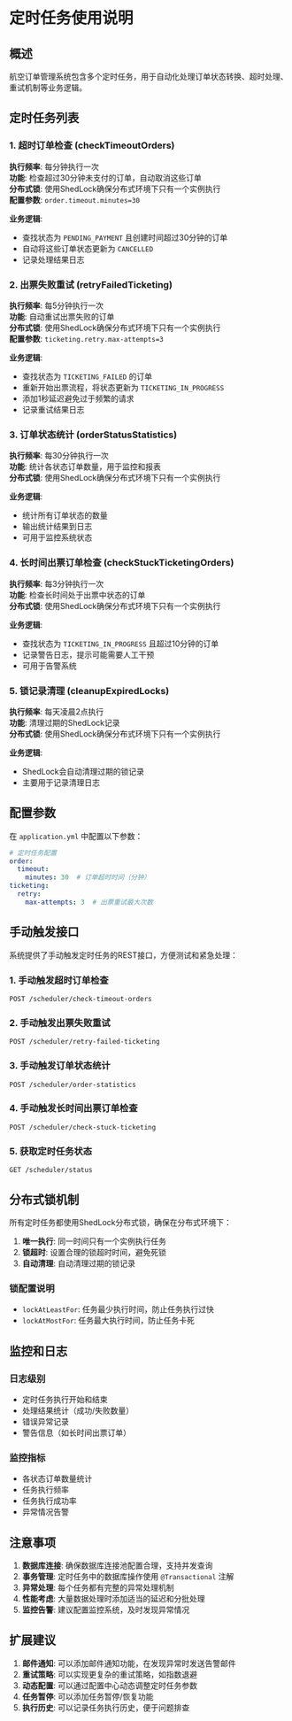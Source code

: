 # 定时任务使用说明

## 概述

航空订单管理系统包含多个定时任务，用于自动化处理订单状态转换、超时处理、重试机制等业务逻辑。

## 定时任务列表

### 1. 超时订单检查 (checkTimeoutOrders)

**执行频率**: 每分钟执行一次  
**功能**: 检查超过30分钟未支付的订单，自动取消这些订单  
**分布式锁**: 使用ShedLock确保分布式环境下只有一个实例执行  
**配置参数**: `order.timeout.minutes=30`

**业务逻辑**:
- 查找状态为 `PENDING_PAYMENT` 且创建时间超过30分钟的订单
- 自动将这些订单状态更新为 `CANCELLED`
- 记录处理结果日志

### 2. 出票失败重试 (retryFailedTicketing)

**执行频率**: 每5分钟执行一次  
**功能**: 自动重试出票失败的订单  
**分布式锁**: 使用ShedLock确保分布式环境下只有一个实例执行  
**配置参数**: `ticketing.retry.max-attempts=3`

**业务逻辑**:
- 查找状态为 `TICKETING_FAILED` 的订单
- 重新开始出票流程，将状态更新为 `TICKETING_IN_PROGRESS`
- 添加1秒延迟避免过于频繁的请求
- 记录重试结果日志

### 3. 订单状态统计 (orderStatusStatistics)

**执行频率**: 每30分钟执行一次  
**功能**: 统计各状态订单数量，用于监控和报表  
**分布式锁**: 使用ShedLock确保分布式环境下只有一个实例执行

**业务逻辑**:
- 统计所有订单状态的数量
- 输出统计结果到日志
- 可用于监控系统状态

### 4. 长时间出票订单检查 (checkStuckTicketingOrders)

**执行频率**: 每3分钟执行一次  
**功能**: 检查长时间处于出票中状态的订单  
**分布式锁**: 使用ShedLock确保分布式环境下只有一个实例执行

**业务逻辑**:
- 查找状态为 `TICKETING_IN_PROGRESS` 且超过10分钟的订单
- 记录警告日志，提示可能需要人工干预
- 可用于告警系统

### 5. 锁记录清理 (cleanupExpiredLocks)

**执行频率**: 每天凌晨2点执行  
**功能**: 清理过期的ShedLock记录  
**分布式锁**: 使用ShedLock确保分布式环境下只有一个实例执行

**业务逻辑**:
- ShedLock会自动清理过期的锁记录
- 主要用于记录清理日志

## 配置参数

在 `application.yml` 中配置以下参数：

```yaml
# 定时任务配置
order:
  timeout:
    minutes: 30  # 订单超时时间（分钟）
ticketing:
  retry:
    max-attempts: 3  # 出票重试最大次数
```

## 手动触发接口

系统提供了手动触发定时任务的REST接口，方便测试和紧急处理：

### 1. 手动触发超时订单检查
```
POST /scheduler/check-timeout-orders
```

### 2. 手动触发出票失败重试
```
POST /scheduler/retry-failed-ticketing
```

### 3. 手动触发订单状态统计
```
POST /scheduler/order-statistics
```

### 4. 手动触发长时间出票订单检查
```
POST /scheduler/check-stuck-ticketing
```

### 5. 获取定时任务状态
```
GET /scheduler/status
```

## 分布式锁机制

所有定时任务都使用ShedLock分布式锁，确保在分布式环境下：

1. **唯一执行**: 同一时间只有一个实例执行任务
2. **锁超时**: 设置合理的锁超时时间，避免死锁
3. **自动清理**: 自动清理过期的锁记录

### 锁配置说明

- `lockAtLeastFor`: 任务最少执行时间，防止任务执行过快
- `lockAtMostFor`: 任务最大执行时间，防止任务卡死

## 监控和日志

### 日志级别
- 定时任务执行开始和结束
- 处理结果统计（成功/失败数量）
- 错误异常记录
- 警告信息（如长时间出票订单）

### 监控指标
- 各状态订单数量统计
- 任务执行频率
- 任务执行成功率
- 异常情况告警

## 注意事项

1. **数据库连接**: 确保数据库连接池配置合理，支持并发查询
2. **事务管理**: 定时任务中的数据库操作使用 `@Transactional` 注解
3. **异常处理**: 每个任务都有完整的异常处理机制
4. **性能考虑**: 大量数据处理时添加适当的延迟和分批处理
5. **监控告警**: 建议配置监控系统，及时发现异常情况

## 扩展建议

1. **邮件通知**: 可以添加邮件通知功能，在发现异常时发送告警邮件
2. **重试策略**: 可以实现更复杂的重试策略，如指数退避
3. **动态配置**: 可以通过配置中心动态调整定时任务参数
4. **任务暂停**: 可以添加任务暂停/恢复功能
5. **执行历史**: 可以记录任务执行历史，便于问题排查 